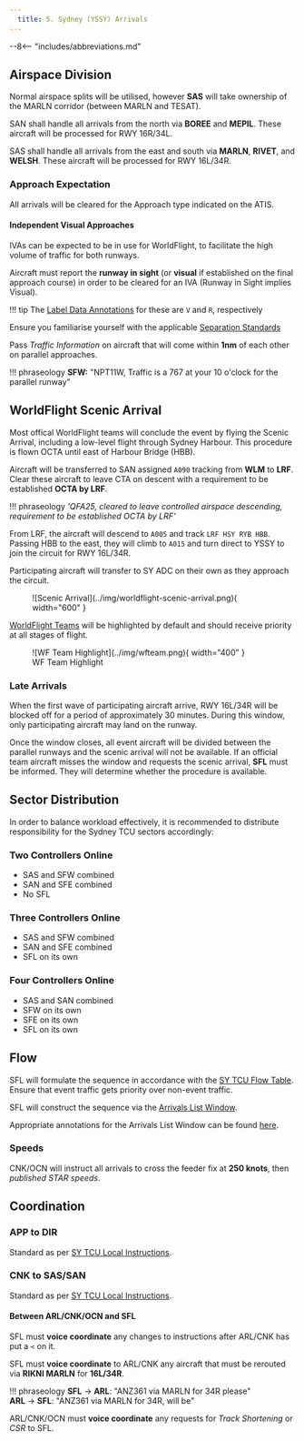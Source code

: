 ```yaml
---
  title: 5. Sydney (YSSY) Arrivals
---
```


--8<-- "includes/abbreviations.md"

## Airspace Division
Normal airspace splits will be utilised, however **SAS** will take ownership of the MARLN corridor (between MARLN and TESAT).

SAN shall handle all arrivals from the north via **BOREE** and **MEPIL**. These aircraft will be processed for RWY 16R/34L.

SAS shall handle all arrivals from the east and south via **MARLN**, **RIVET**, and **WELSH**. These aircraft will be processed for RWY 16L/34R.

### Approach Expectation
All arrivals will be cleared for the Approach type indicated on the ATIS.

#### Independent Visual Approaches
IVAs can be expected to be in use for WorldFlight, to facilitate the high volume of traffic for both runways.

Aircraft must report the **runway in sight** (or **visual** if established on the final approach course) in order to be cleared for an IVA (Runway in Sight implies Visual).

!!! tip
    The [Label Data Annotations](../../../../../../client/annotations/#miscellaneous) for these are `V` and `R`, respectively

Ensure you familiarise yourself with the applicable [Separation Standards](../../../../../../separation-standards/parallelapps/#independent-visual-approaches)

Pass *Traffic Information* on aircraft that will come within **1nm** of each other on parallel approaches.

!!! phraseology
    **SFW:** "NPT11W, Traffic is a 767 at your 10 o'clock for the parallel runway"

## WorldFlight Scenic Arrival
Most offical WorldFlight teams will conclude the event by flying the Scenic Arrival, including a low-level flight through Sydney Harbour. This procedure is flown OCTA until east of Harbour Bridge (HBB).

Aircraft will be transferred to SAN assigned `A090` tracking from **WLM** to **LRF**. Clear these aircraft to leave CTA on descent with a requirement to be established **OCTA by LRF**.

!!! phraseology
    *'QFA25, cleared to leave controlled airspace descending, requirement to be established OCTA by LRF'*

From LRF, the aircraft will descend to `A005` and track `LRF HSY RYB HBB`. Passing HBB to the east, they will climb to `A015` and turn direct to YSSY to join the circuit for RWY 16L/34R. 

Participating aircraft will transfer to SY ADC on their own as they approach the circuit.

<figure markdown>
![Scenic Arrival](../img/worldflight-scenic-arrival.png){ width="600" }
</figure>

[WorldFlight Teams](../../../../#official-team-callsigns) will be highlighted by default and should receive priority at all stages of flight.

<figure markdown>
![WF Team Highlight](../img/wfteam.png){ width="400" }
<figcaption>WF Team Highlight</figcaption>
</figure>

### Late Arrivals
When the first wave of participating aircraft arrive, RWY 16L/34R will be blocked off for a period of approximately 30 minutes. During this window, only participating aircraft may land on the runway.

Once the window closes, all event aircraft will be divided between the parallel runways and the scenic arrival will not be available. If an official team aircraft misses the window and requests the scenic arrival, **SFL** must be informed. They will determine whether the procedure is available.

## Sector Distribution
In order to balance workload effectively, it is recommended to distribute responsibility for the Sydney TCU sectors accordingly:

### Two Controllers Online

- SAS and SFW combined
- SAN and SFE combined
- No SFL

### Three Controllers Online

- SAS and SFW combined
- SAN and SFE combined
- SFL on its own

### Four Controllers Online

- SAS and SAN combined
- SFW on its own
- SFE on its own
- SFL on its own

## Flow
SFL will formulate the sequence in accordance with the [SY TCU Flow Table](../../../../../../terminal/sydney/#flow). Ensure that event traffic gets priority over non-event traffic.

SFL will construct the sequence via the [Arrivals List Window](../../../../../../controller-skills/sequencing/#arrivals-list).

Appropriate annotations for the Arrivals List Window can be found [here](../../../../../../client/annotations/#sequencingflow).

### Speeds
CNK/OCN will instruct all arrivals to cross the feeder fix at **250 knots**, then *published STAR speeds*.

## Coordination
### APP to DIR
Standard as per [SY TCU Local Instructions](../../../../../../terminal/sydney/#app-dir).

### CNK to SAS/SAN
Standard as per [SY TCU Local Instructions](../../../../../../terminal/sydney/#arrivals).

#### Between ARL/CNK/OCN and SFL
SFL must **voice coordinate** any changes to instructions after ARL/CNK has put a `<` on it.

SFL must **voice coordinate** to ARL/CNK any aircraft that must be rerouted via **RIKNI MARLN** for **16L/34R**.

!!! phraseology
    <span class="hotline">**SFL** -> **ARL**</span>: "ANZ361 via MARLN for 34R please"  
    <span class="hotline">**ARL** -> **SFL**</span>: "ANZ361 via MARLN for 34R, will be"  

ARL/CNK/OCN must **voice coordinate** any requests for *Track Shortening* or *CSR* to SFL.